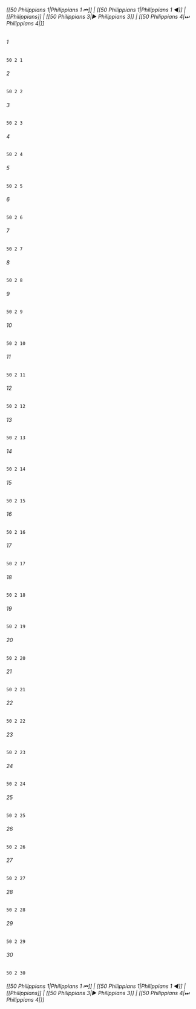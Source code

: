 
###### [[50 Philippians 1|Philippians 1 ⏮]] | [[50 Philippians 1|Philippians 1 ◀]] | [[Philippians]] | [[50 Philippians 3|▶ Philippians 3]] | [[50 Philippians 4|⏭ Philippians 4|]]

###### 1
``` verse
50 2 1 
```
###### 2
``` verse
50 2 2 
```
###### 3
``` verse
50 2 3 
```
###### 4
``` verse
50 2 4 
```
###### 5
``` verse
50 2 5 
```
###### 6
``` verse
50 2 6 
```
###### 7
``` verse
50 2 7 
```
###### 8
``` verse
50 2 8 
```
###### 9
``` verse
50 2 9 
```
###### 10
``` verse
50 2 10 
```
###### 11
``` verse
50 2 11 
```
###### 12
``` verse
50 2 12 
```
###### 13
``` verse
50 2 13 
```
###### 14
``` verse
50 2 14 
```
###### 15
``` verse
50 2 15 
```
###### 16
``` verse
50 2 16 
```
###### 17
``` verse
50 2 17 
```
###### 18
``` verse
50 2 18 
```
###### 19
``` verse
50 2 19 
```
###### 20
``` verse
50 2 20 
```
###### 21
``` verse
50 2 21 
```
###### 22
``` verse
50 2 22 
```
###### 23
``` verse
50 2 23 
```
###### 24
``` verse
50 2 24 
```
###### 25
``` verse
50 2 25 
```
###### 26
``` verse
50 2 26 
```
###### 27
``` verse
50 2 27 
```
###### 28
``` verse
50 2 28 
```
###### 29
``` verse
50 2 29 
```
###### 30
``` verse
50 2 30 
```

###### [[50 Philippians 1|Philippians 1 ⏮]] | [[50 Philippians 1|Philippians 1 ◀]] | [[Philippians]] | [[50 Philippians 3|▶ Philippians 3]] | [[50 Philippians 4|⏭ Philippians 4|]]

